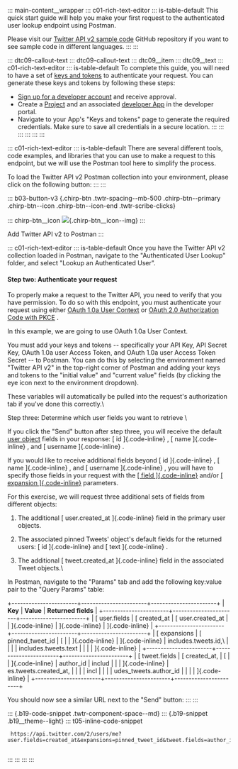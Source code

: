 ::: main-content__wrapper
::: c01-rich-text-editor
::: is-table-default
This quick start guide will help you make your first request to
the authenticated user lookup endpoint using Postman.

Please visit our [Twitter API v2 sample
code](https://github.com/twitterdev/Twitter-API-v2-sample-code) GitHub
repository if you want to see sample code in different languages.
:::
:::

::: dtc09-callout-text
::: dtc09-callout-text
::: dtc09__item
::: dtc09__text
::: c01-rich-text-editor
::: is-table-default
To complete this guide, you will need to have a set of [keys and
tokens](/en/docs/authentication) to authenticate your request. You can
generate these keys and tokens by following these steps:

-   [Sign up for a developer account](/en/apply-for-access) and receive
    approval.
-   Create a [Project](/en/docs/projects) and an associated [developer
    App](/en/docs/apps) in the developer portal.
-   Navigate to your App\'s "Keys and tokens" page to generate the
    required credentials. Make sure to save all credentials in a secure
    location.
:::
:::
:::
:::
:::
:::

::: c01-rich-text-editor
::: is-table-default
There are several different tools, code examples, and libraries that you
can use to make a request to this endpoint, but we will use the Postman
tool here to simplify the process.

To load the Twitter API v2 Postman collection into your environment,
please click on the following button:
:::
:::

::: b03-button-v3
[](https://t.co/twitter-api-postman){.chirp-btn .twtr-spacing--mb-500
.chirp-btn--primary .chirp-btn--icon .chirp-btn--icon-end
.twtr-scribe-clicks}

::: chirp-btn__icon
![](https://cdn.cms-twdigitalassets.com/content/dam/developer-twitter/m1_vnext/carat.svg){.chirp-btn__icon--img}
:::

Add Twitter API v2 to Postman
:::

::: c01-rich-text-editor
::: is-table-default
Once you have the Twitter API v2 collection loaded in Postman, navigate
to the "Authenticated User Lookup" folder, and select "Lookup an
Authenticated User".

#### 

#### Step two: Authenticate your request

To properly make a request to the Twitter API, you need to verify that
you have permission. To do so with this endpoint, you must authenticate
your request using either [OAuth 1.0a User
Context](/en/docs/authentication/oauth-1-0a) or [OAuth 2.0 Authorization
Code with PKCE](/en/docs/authentication/oauth-2-0/authorization-code) .

In this example, we are going to use OAuth 1.0a User Context.

You must add your keys and tokens -- specifically your API Key, API
Secret Key, OAuth 1.0a user Access Token, and OAuth 1.0a user Access
Token Secret -- to Postman. You can do this by selecting the environment
named "Twitter API v2" in the top-right corner of Postman and adding
your keys and tokens to the \"initial value\" and \"current value\"
fields (by clicking the eye icon next to the environment dropdown).

These variables will automatically be pulled into the request\'s
authorization tab if you\'ve done this correctly.\

Step three: Determine which user fields you want to retrieve \

If you click the \"Send\" button after step three, you will receive the
default [user
object](https://developer.twitter.com/en/docs/twitter-api/data-dictionary/object-model/user)
fields in your response: [ id ]{.code-inline} , [ name ]{.code-inline} ,
and [ username ]{.code-inline} .

If you would like to receive additional fields beyond [ id
]{.code-inline} , [ name ]{.code-inline} , and [ username
]{.code-inline} , you will have to specify those fields in your request
with the [[ field
]{.code-inline}](https://developer.twitter.com/content/developer-twitter/en/docs/twitter-api/data-dictionary/introduction/fields)
and/or [[ expansion
]{.code-inline}](https://developer.twitter.com/en/docs/twitter-api/data-dictionary/introduction/expansions)
parameters.

For this exercise, we will request three additional sets of fields from
different objects:

1.  The additional [ user.created_at ]{.code-inline} field in the
    primary user objects.

2.  The associated pinned Tweets' object's default fields for the
    returned users: [ id ]{.code-inline} and [ text ]{.code-inline} .

3.  The additional [ tweet.created_at ]{.code-inline} field in the
    associated Tweet objects.\

In Postman, navigate to the \"Params\" tab and add the following
key:value pair to the \"Query Params\" table:

+-----------------------+-----------------------+-----------------------+
| **Key**               | **Value**             | **Returned fields**   |
+-----------------------+-----------------------+-----------------------+
| [ user.fields         | [ created_at          | [ user.created_at     |
| ]{.code-inline}       | ]{.code-inline}       | ]{.code-inline}       |
+-----------------------+-----------------------+-----------------------+
| [ expansions          | [ pinned_tweet_id     | [                     |
| ]{.code-inline}       | ]{.code-inline}       | includes.tweets.id,\  |
|                       |                       | includes.tweets.text  |
|                       |                       | ]{.code-inline}       |
+-----------------------+-----------------------+-----------------------+
| [ tweet.fields        | [ created_at,         | [                     |
| ]{.code-inline}       | author_id             | includ                |
|                       | ]{.code-inline}       | es.tweets.created_at, |
|                       |                       | incl                  |
|                       |                       | udes_tweets.author_id |
|                       |                       | ]{.code-inline}       |
+-----------------------+-----------------------+-----------------------+

You should now see a similar URL next to the "Send" button:
:::
:::

::: {.b19-code-snippet .twtr-component-space--md}
::: {.b19-snippet .b19__theme--light}
::: t05-inline-code-snippet
``` {.t05__pre--with-button .t05__pre--wrap-text}
 https://api.twitter.com/2/users/me?user.fields=created_at&expansions=pinned_tweet_id&tweet.fields=author_id,created_at
    
```
:::
:::
:::
:::
